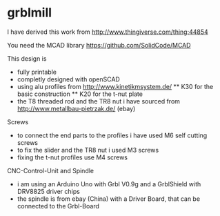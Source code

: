 # grblmill

I have derived this work from http://www.thingiverse.com/thing:44854

You need the MCAD library https://github.com/SolidCode/MCAD

This design is

* fully printable 
* completly designed with openSCAD
* using alu profiles from http://www.kinetikmsystem.de/
** K30 for the basic construction
** K20 for the t-nut plate
* the T8 threaded rod and the TR8 nut i have sourced from http://www.metallbau-pietrzak.de/ (ebay)

Screws
* to connect the end parts to the profiles i have used M6 self cutting screws
* to fix the slider and the TR8 nut i used M3 screws
* fixing the t-nut profíles use M4 screws

CNC-Control-Unit and Spindle
* i am using an Arduino Uno with Grbl V0.9g and a GrblShield with DRV8825 driver chips
* the spindle is from ebay (China) with a Driver Board, that can be connected to the Grbl-Board


 




